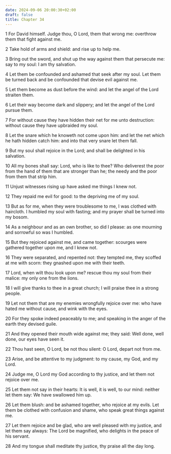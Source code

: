 ```yaml
---
date: 2024-09-06 20:00:30+02:00
draft: false
title: Chapter 34
---
```




1 For David himself. Judge thou, O Lord, them that wrong me: overthrow them that fight against me.

2 Take hold of arms and shield: and rise up to help me.

3 Bring out the sword, and shut up the way against them that persecute me: say to my soul: I am thy salvation.

4 Let them be confounded and ashamed that seek after my soul. Let them be turned back and be confounded that devise evil against me.

5 Let them become as dust before the wind: and let the angel of the Lord straiten them.

6 Let their way become dark and slippery; and let the angel of the Lord pursue them.

7 For without cause they have hidden their net for me unto destruction: without cause they have upbraided my soul.

8 Let the snare which he knoweth not come upon him: and let the net which he hath hidden catch him: and into that very snare let them fall.

9 But my soul shall rejoice in the Lord; and shall be delighted in his salvation.

10 All my bones shall say: Lord, who is like to thee? Who deliverest the poor from the hand of them that are stronger than he; the needy and the poor from them that strip him.

11 Unjust witnesses rising up have asked me things I knew not.

12 They repaid me evil for good: to the depriving me of my soul.

13 But as for me, when they were troublesome to me, I was clothed with haircloth. I humbled my soul with fasting; and my prayer shall be turned into my bosom.

14 As a neighbour and as an own brother, so did I please: as one mourning and sorrowful so was I humbled.

15 But they rejoiced against me, and came together: scourges were gathered together upon me, and I knew not.

16 They were separated, and repented not: they tempted me, they scoffed at me with scorn: they gnashed upon me with their teeth.

17 Lord, when wilt thou look upon me? rescue thou my soul from their malice: my only one from the lions.

18 I will give thanks to thee in a great church; I will praise thee in a strong people.

19 Let not them that are my enemies wrongfully rejoice over me: who have hated me without cause, and wink with the eyes.

20 For they spoke indeed peaceably to me; and speaking in the anger of the earth they devised guile.

21 And they opened their mouth wide against me; they said: Well done, well done, our eyes have seen it.

22 Thou hast seen, O Lord, be not thou silent: O Lord, depart not from me.

23 Arise, and be attentive to my judgment: to my cause, my God, and my Lord.

24 Judge me, O Lord my God according to thy justice, and let them not rejoice over me.

25 Let them not say in their hearts: It is well, it is well, to our mind: neither let them say: We have swallowed him up.

26 Let them blush: and be ashamed together, who rejoice at my evils. Let them be clothed with confusion and shame, who speak great things against me.

27 Let them rejoice and be glad, who are well pleased with my justice, and let them say always: The Lord be magnified, who delights in the peace of his servant.

28 And my tongue shall meditate thy justice, thy praise all the day long.

